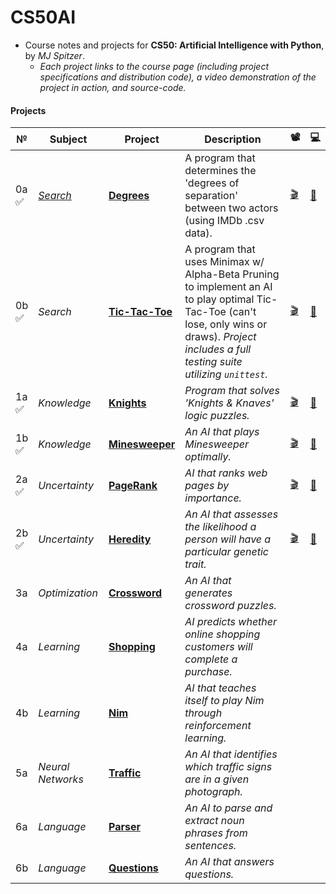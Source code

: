 # CS50AI
- Course notes and projects for **CS50: Artificial Intelligence with Python**, by *MJ Spitzer*.
  - *Each project links to the course page (including project specifications and distribution code), a video demonstration of the project in action, and source-code.*

#### Projects

№ | Subject | Project | Description  | 📽️ | 💻
-----|---------|---------|--------------|------------|------
0a<br>✅  | *[Search](https://cs50.harvard.edu/ai/2020/weeks/0/)* | **[Degrees](https://cs50.harvard.edu/ai/2020/projects/0/degrees/)** | A program that determines the 'degrees of separation' between two actors (using IMDb .csv data). | [🎬](https://www.youtube.com/watch?v=i0ndOrfnHOc&feature=youtu.be)| [📂](https://github.com/mjs375/CS50AI/tree/main/0/degrees)
0b<br>✅  | *Search* | **[Tic-Tac-Toe](https://cs50.harvard.edu/ai/2020/projects/0/tictactoe/)**| A program that uses Minimax w/ Alpha-Beta Pruning to implement an AI to play optimal Tic-Tac-Toe (can't lose, only wins or draws). *Project includes a full testing suite utilizing ```unittest```.* | [🎬](https://youtu.be/B2S07GSxHus) | [📂](https://github.com/mjs375/CS50AI/tree/main/0/tictactoe)
1a<br>✅  | *Knowledge* | **[Knights](https://cs50.harvard.edu/ai/2020/projects/1/knights/)** | *Program that solves 'Knights & Knaves' logic puzzles.* | [🎬](https://www.youtube.com/watch?v=_7fSfHIJoe8&feature=youtu.be) | [📂](https://github.com/mjs375/CS50AI/tree/main/1/knights)
1b<br>✅ | *Knowledge* | **[Minesweeper](https://cs50.harvard.edu/ai/2020/projects/1/minesweeper/)** | *An AI that plays Minesweeper optimally.* | [🎬](https://www.youtube.com/watch?v=AM_sh--btyg&feature=youtu.be)| [📂]()
2a<br>✅ | *Uncertainty* | **[PageRank](https://cs50.harvard.edu/ai/2020/projects/2/pagerank/)** | *AI that ranks web pages by importance.* | [🎬](https://www.youtube.com/watch?v=L4pPWwu0P04&feature=youtu.be)| [📂](https://github.com/mjs375/CS50AI/tree/main/2/pagerank)
2b<br>✅ | *Uncertainty* | **[Heredity](https://cs50.harvard.edu/ai/2020/projects/2/heredity/)** | *An AI that assesses the likelihood a person will have a particular genetic trait.* | [🎬](https://youtu.be/gnqhb70TuFI) | [📂](https://github.com/mjs375/CS50AI/tree/main/2/heredity)
3a | *Optimization* | **[Crossword]()** | *An AI that generates crossword puzzles.*
4a | *Learning* | **[Shopping](https://cs50.harvard.edu/ai/2020/projects/4/shopping/)** | *AI predicts whether online shopping customers will complete a purchase.* |
4b | *Learning* | **[Nim](https://cs50.harvard.edu/ai/2020/projects/4/nim/)** | *AI that teaches itself to play Nim through reinforcement learning.* |
5a | *Neural Networks* | **[Traffic](https://cs50.harvard.edu/ai/2020/projects/5/traffic/)** | *An AI that identifies which traffic signs are in a given photograph.*
6a | *Language* | **[Parser](https://cs50.harvard.edu/ai/2020/projects/6/parser/)** | *An AI to parse and extract noun phrases from sentences.*
6b | *Language* | **[Questions](https://cs50.harvard.edu/ai/2020/projects/6/questions/)** | *An AI that answers questions.* |
